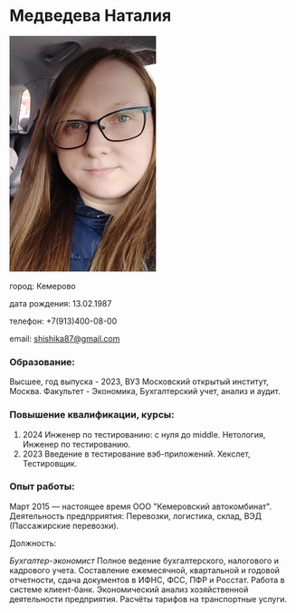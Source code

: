 # Медведева Наталия 

![photo](image.png)

город: Кемерово

дата рождения: 13.02.1987

телефон: +7(913)400-08-00

email: shishika87@gmail.com

### Образование: 
Высшее,
год выпуска - 2023,
ВУЗ Московский открытый институт, Москва.
Факультет - Экономика, Бухгалтерский учет, анализ и аудит.

### Повышение квалификации, курсы:
1. 2024 Инженер по тестированию: с нуля до middle.
Нетология, Инженер по тестированию.
2. 2023 Введение в тестирование вэб-приложений.
Хекслет, Тестировщик.

### Опыт работы:
Март 2015 — настоящее время ООО "Кемеровский автокомбинат".
Деятельность предпрриятия: Перевозки, логистика, склад, ВЭД (Пассажирские перевозки).

Должность:

_Бухгалтер-экономист_
Полное ведение бухгалтерского, налогового и кадрового учета. Составление ежемесячной,
квартальной и годовой отчетности, сдача документов в ИФНС, ФСС, ПФР и Росстат. Работа в
системе клиент-банк. Экономический анализ хозяйственной деятельности предприятия.
Расчёты тарифов на транспортные услуги.

